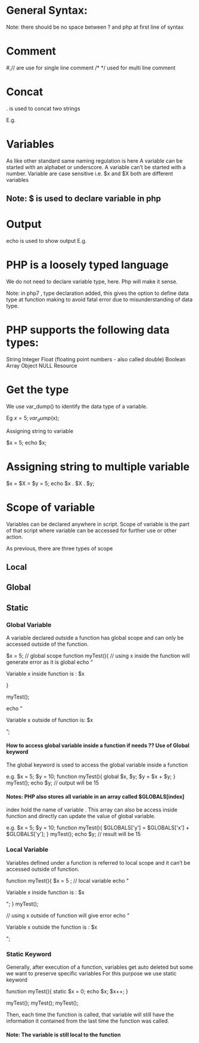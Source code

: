 # General Syntax: 
<?php
echo “Ram”;
?>

Note: there should be no space between ? and php at first line of syntax


# Comment 
#,// are use for single line comment
/*  */ used for multi line comment

# Concat
. is used to concat two strings 

E.g.
	<?php
		echo “Ram is coming at” . 4;
?>

# Variables
As like other standard same naming regulation is here
A variable can be started with an alphabet or underscore.
A variable can’t be started with a number.
Variable are case sensitive i.e. $x and $X  both are different variables

## Note: $ is used to declare variable in php


 # Output 

echo is used to show output 
E.g. 
	<?php
		echo “Ram is coming at” . 4;
?>

# PHP is a loosely typed language 
We do not need to declare variable type, here. Php will make it sense.

Note: in php7 , type declaration added, this gives the option to define data type at function making to avoid fatal error due to misunderstanding of data type.
	

# PHP supports the following data types:
String
Integer
Float (floating point numbers - also called double)
Boolean
Array
Object
NULL
Resource

# Get the type
We use var_dump() to identify the data type of a variable.

Eg 
	$x = 5;
	var_dump($x);

Assigning string to variable

$x = 5;
echo $x;

# Assigning string to multiple variable

$x = $X = $y = 5;
echo $x . $X . $y;

# Scope of variable 

Variables can be declared anywhere in script. Scope of variable is the part of that script where variable can be accessed for further use or other action.

As previous, there are three types of scope 

## Local
## Global
## Static

### Global Variable
A variable declared outside a function has global scope and can only be accessed outside of the function.


$x = 5;  // global scope
function myTest(){
	// using x inside the function will generate error as it is global 
	echo “<p> Variable x inside function is : $x </p>
}

myTest();

echo “<p> Variable x outside of function is: $x </p>”;

#### How to access global variable inside a function if needs ?? Use of Global keyword
The global keyword is used to access the global variable inside a function 

e.g.
 	$x = 5; $y = 10;
  	function myTest(){
   	global $x, $y;
    	$y = $x + $y;
   }
   myTest();
   echo $y; 		// output will be 15

#### Notes: PHP also stores all variable in an array called $GLOBALS[index]
index hold the name of variable . This array can also be access inside function and directly can update the value of global variable.


e.g.
$x = 5;
$y = 10;
function myTest(){
$GLOBALS['y'] = $GLOBALS['x'] + $GLOBALS['y'];
}
myTest();
echo $y; 	// result will be 15



### Local Variable 

Variables defined under a function is referred to local scope and it can’t be accessed outside of function.

function myTest(){
	$x = 5 ; 		// local variable
 	echo "<p> Variable x inside function is : $x </p>";
  }
  myTest();

  // using x outside of function will give error
echo "<p> Variable x outside the function is : $x </p>";

### Static Keyword
Generally, after execution of a function, variables get auto deleted but some we want to preserve specific variables 
For this purpose we use static keyword

function myTest(){
static $x = 0;
echo $x;
$x++;
}

myTest();
myTest();
myTest();

Then, each time the function is called, that variable will still have the information it contained from the last time the function was called.

#### Note: The variable is still local to the function

